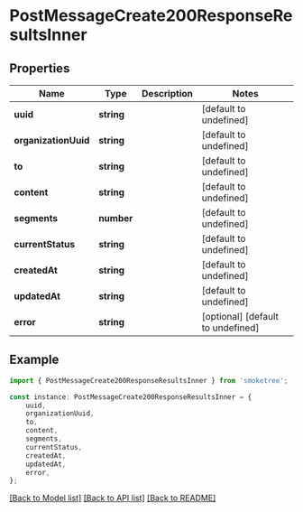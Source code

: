 # PostMessageCreate200ResponseResultsInner


## Properties

Name | Type | Description | Notes
------------ | ------------- | ------------- | -------------
**uuid** | **string** |  | [default to undefined]
**organizationUuid** | **string** |  | [default to undefined]
**to** | **string** |  | [default to undefined]
**content** | **string** |  | [default to undefined]
**segments** | **number** |  | [default to undefined]
**currentStatus** | **string** |  | [default to undefined]
**createdAt** | **string** |  | [default to undefined]
**updatedAt** | **string** |  | [default to undefined]
**error** | **string** |  | [optional] [default to undefined]

## Example

```typescript
import { PostMessageCreate200ResponseResultsInner } from 'smoketree';

const instance: PostMessageCreate200ResponseResultsInner = {
    uuid,
    organizationUuid,
    to,
    content,
    segments,
    currentStatus,
    createdAt,
    updatedAt,
    error,
};
```

[[Back to Model list]](../README.md#documentation-for-models) [[Back to API list]](../README.md#documentation-for-api-endpoints) [[Back to README]](../README.md)
